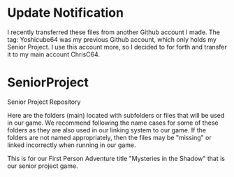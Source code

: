 Update Notification
===================

I recently transferred these files from another Github account I made. The tag: Yoshicube64 was my previous Github account, which only holds my Senior Project. I use this account more, so I decided to for forth and transfer it to my main account ChrisC64. 

SeniorProject
=============

Senior Project Repository

Here are the folders (main) located with subfolders or files that will be used in our game. 
We recommend following the name cases for some of these
folders as they are also used in our linking system to our game. If the folders are not named appropriately, then
the files may be "missing" or linked incorrectly when running in our game. 

This is for our First Person Adventure title "Mysteries in the Shadow" that is our senior project game. 

